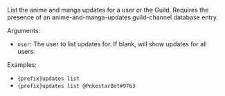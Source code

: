 List the anime and manga updates for a user or the Guild. Requires the presence of an anime-and-manga-updates guild-channel database entry.

Arguments:
* `user`: The user to list updates for. If blank, will show updates for all users.

Examples:
* `{prefix}updates list`
* `{prefix}updates list @PokestarBot#9763`
